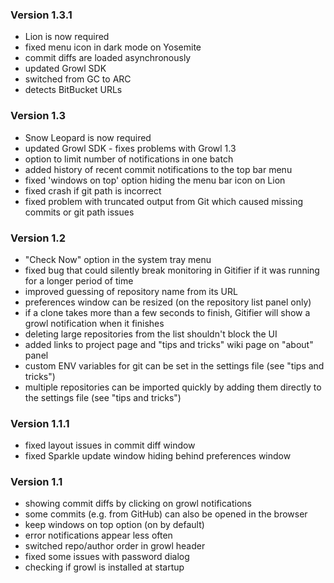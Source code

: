 ### Version 1.3.1

* Lion is now required
* fixed menu icon in dark mode on Yosemite
* commit diffs are loaded asynchronously
* updated Growl SDK
* switched from GC to ARC
* detects BitBucket URLs

### Version 1.3

* Snow Leopard is now required
* updated Growl SDK - fixes problems with Growl 1.3
* option to limit number of notifications in one batch
* added history of recent commit notifications to the top bar menu
* fixed 'windows on top' option hiding the menu bar icon on Lion
* fixed crash if git path is incorrect
* fixed problem with truncated output from Git which caused missing commits or git path issues

### Version 1.2

* "Check Now" option in the system tray menu
* fixed bug that could silently break monitoring in Gitifier if it was running for a longer period of time
* improved guessing of repository name from its URL
* preferences window can be resized (on the repository list panel only)
* if a clone takes more than a few seconds to finish, Gitifier will show a growl notification when it finishes
* deleting large repositories from the list shouldn't block the UI
* added links to project page and "tips and tricks" wiki page on "about" panel
* custom ENV variables for git can be set in the settings file (see "tips and tricks")
* multiple repositories can be imported quickly by adding them directly to the settings file (see "tips and tricks")

### Version 1.1.1

* fixed layout issues in commit diff window
* fixed Sparkle update window hiding behind preferences window

### Version 1.1

* showing commit diffs by clicking on growl notifications
* some commits (e.g. from GitHub) can also be opened in the browser
* keep windows on top option (on by default)
* error notifications appear less often
* switched repo/author order in growl header
* fixed some issues with password dialog
* checking if growl is installed at startup

